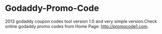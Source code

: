Godaddy-Promo-Code
==================

2013 godaddy coupon codes tool version 1.0 and very simple version.Check online godaddy promo codes from
Home Page: http://promocode1.com.

